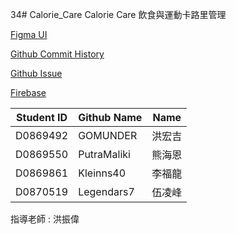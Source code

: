 34# Calorie_Care
Calorie Care 飲食與運動卡路里管理

[Figma UI](https://www.figma.com/file/GtJecOoDhzhnFWkVm5pnxf/Final-Project?node-id=0%3A1)

[Github Commit History](https://github.com/GOMUNDER/Calorie_Care/commits/master/README.md)

[Github Issue](https://github.com/GOMUNDER/Calorie_Care/projects/1)

[Firebase](https://console.firebase.google.com/u/0/project/caloriecarefirebase/database/caloriecarefirebase-default-rtdb/data)

| Student ID | Github Name | Name |
| --- | --- | --- |
| D0869492 | GOMUNDER | 洪宏吉 |
| D0869550 | PutraMaliki | 熊海恩 |
| D0869861 | Kleinns40 | 李福龍 |
| D0870519 | Legendars7 | 伍凌峰 |

指導老師 : 洪振偉
